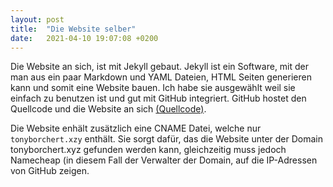 ```yaml
---
layout: post
title:  "Die Website selber"
date:   2021-04-10 19:07:08 +0200
---
```

Die Website an sich, ist mit Jekyll gebaut. Jekyll ist ein Software, mit der man aus ein paar Markdown und YAML Dateien, HTML Seiten generieren kann und somit eine Website bauen. Ich habe sie ausgewählt weil sie einfach zu benutzen ist und gut mit GitHub integriert. GitHub hostet den Quellcode und die Website an sich [(Quellcode)](https://github.com/bit-burger/website). 

Die Website enhält zusätzlich eine CNAME Datei, welche nur `tonyborchert.xzy` enthält. Sie sorgt dafür, das die Website unter der Domain tonyborchert.xyz gefunden werden kann, gleichzeitig muss jedoch Namecheap (in diesem Fall der Verwalter der Domain, auf die IP-Adressen von GitHub zeigen.

